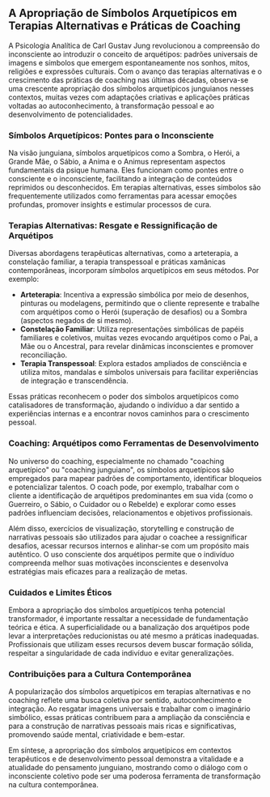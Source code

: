 
## A Apropriação de Símbolos Arquetípicos em Terapias Alternativas e Práticas de Coaching

A Psicologia Analítica de Carl Gustav Jung revolucionou a compreensão do inconsciente ao introduzir o conceito de arquétipos: padrões universais de imagens e símbolos que emergem espontaneamente nos sonhos, mitos, religiões e expressões culturais. Com o avanço das terapias alternativas e o crescimento das práticas de coaching nas últimas décadas, observa-se uma crescente apropriação dos símbolos arquetípicos junguianos nesses contextos, muitas vezes com adaptações criativas e aplicações práticas voltadas ao autoconhecimento, à transformação pessoal e ao desenvolvimento de potencialidades.

### Símbolos Arquetípicos: Pontes para o Inconsciente

Na visão junguiana, símbolos arquetípicos como a Sombra, o Herói, a Grande Mãe, o Sábio, a Anima e o Animus representam aspectos fundamentais da psique humana. Eles funcionam como pontes entre o consciente e o inconsciente, facilitando a integração de conteúdos reprimidos ou desconhecidos. Em terapias alternativas, esses símbolos são frequentemente utilizados como ferramentas para acessar emoções profundas, promover insights e estimular processos de cura.

### Terapias Alternativas: Resgate e Ressignificação de Arquétipos

Diversas abordagens terapêuticas alternativas, como a arteterapia, a constelação familiar, a terapia transpessoal e práticas xamânicas contemporâneas, incorporam símbolos arquetípicos em seus métodos. Por exemplo:

- **Arteterapia**: Incentiva a expressão simbólica por meio de desenhos, pinturas ou modelagens, permitindo que o cliente represente e trabalhe com arquétipos como o Herói (superação de desafios) ou a Sombra (aspectos negados de si mesmo).
- **Constelação Familiar**: Utiliza representações simbólicas de papéis familiares e coletivos, muitas vezes evocando arquétipos como o Pai, a Mãe ou o Ancestral, para revelar dinâmicas inconscientes e promover reconciliação.
- **Terapia Transpessoal**: Explora estados ampliados de consciência e utiliza mitos, mandalas e símbolos universais para facilitar experiências de integração e transcendência.

Essas práticas reconhecem o poder dos símbolos arquetípicos como catalisadores de transformação, ajudando o indivíduo a dar sentido a experiências internas e a encontrar novos caminhos para o crescimento pessoal.

### Coaching: Arquétipos como Ferramentas de Desenvolvimento

No universo do coaching, especialmente no chamado "coaching arquetípico" ou "coaching junguiano", os símbolos arquetípicos são empregados para mapear padrões de comportamento, identificar bloqueios e potencializar talentos. O coach pode, por exemplo, trabalhar com o cliente a identificação de arquétipos predominantes em sua vida (como o Guerreiro, o Sábio, o Cuidador ou o Rebelde) e explorar como esses padrões influenciam decisões, relacionamentos e objetivos profissionais.

Além disso, exercícios de visualização, storytelling e construção de narrativas pessoais são utilizados para ajudar o coachee a ressignificar desafios, acessar recursos internos e alinhar-se com um propósito mais autêntico. O uso consciente dos arquétipos permite que o indivíduo compreenda melhor suas motivações inconscientes e desenvolva estratégias mais eficazes para a realização de metas.

### Cuidados e Limites Éticos

Embora a apropriação dos símbolos arquetípicos tenha potencial transformador, é importante ressaltar a necessidade de fundamentação teórica e ética. A superficialidade ou a banalização dos arquétipos pode levar a interpretações reducionistas ou até mesmo a práticas inadequadas. Profissionais que utilizam esses recursos devem buscar formação sólida, respeitar a singularidade de cada indivíduo e evitar generalizações.

### Contribuições para a Cultura Contemporânea

A popularização dos símbolos arquetípicos em terapias alternativas e no coaching reflete uma busca coletiva por sentido, autoconhecimento e integração. Ao resgatar imagens universais e trabalhar com o imaginário simbólico, essas práticas contribuem para a ampliação da consciência e para a construção de narrativas pessoais mais ricas e significativas, promovendo saúde mental, criatividade e bem-estar.

Em síntese, a apropriação dos símbolos arquetípicos em contextos terapêuticos e de desenvolvimento pessoal demonstra a vitalidade e a atualidade do pensamento junguiano, mostrando como o diálogo com o inconsciente coletivo pode ser uma poderosa ferramenta de transformação na cultura contemporânea.
```